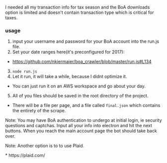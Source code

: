 
<p> I needed all my transaction info for tax season and the BoA downloads option is limited and doesn't contain transaction type which is 
critical for taxes.</p>

### usage
1. input your username and password for your BoA account into the run.js file.
2. Set your date ranges here(it's preconfigured for 2017):
  * https://github.com/nkiermaier/boa_crawler/blob/master/run.js#L134
3. `node run.js`
4. Let it run, it will take a while, because I didnt optimize it. 
 * You can just run it on an AWS workspace and go about your day. 
5. All of you files should be saved in the root directory of the project.
 * There will be a file per page, and a file called `final.json` which contains the entirety of the scrape.

<p>
Note:  You may have BoA authentication to undergo at initial login, ie security questions and captchas.
Input all your info into electron and hit the next buttons.
When you reach the main account page the bot should take back over.
</p>

<p>Note: Another option is to to use Plaid. </p>
* https://plaid.com/
